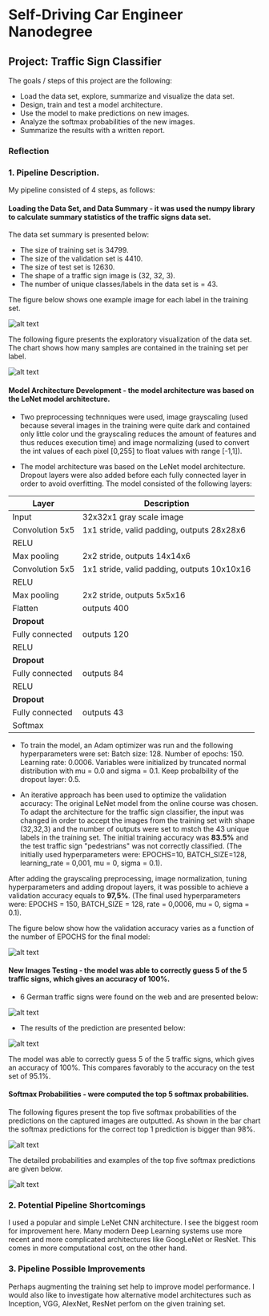 # Self-Driving Car Engineer Nanodegree

## Project: **Traffic Sign Classifier**

The goals / steps of this project are the following:

* Load the data set, explore, summarize and visualize the data set.
* Design, train and test a model architecture.
* Use the model to make predictions on new images.
* Analyze the softmax probabilities of the new images.
* Summarize the results with a written report.

[//]: # (Image References)

[bar_chart_training_set]: ./figures/bar_chart_training_set.png "Distribution of training samples per label"
[labels_with_examples]: ./figures/labels_with_examples.png "Labels and example images"
[grayscale]: ./figures/grayscale.jpg "Grayscaling"
[traffic_signs_orig]: ./figures/traffic_signs_orig.png "Traffic Signs"
[traffic_signs_prediction]: ./figures/traffic_signs_prediction.png "Traffic Signs Prediction"
[learning]: ./figures/learning.png "Validation Accuracy per Epoche"
[prediction_probabilities_with_examples]: ./figures/prediction_probabilities_with_examples.png "Traffic Sign Prediction with Examples"
[prediction_probabilities_with_barcharts]: ./figures/prediction_probabilities_with_barcharts.png "Traffic Sign Prediction with Bar Charts"
[model_architecture]: ./figures/model_architecture.png "Architecture of Model"

### Reflection

### 1. Pipeline Description.

My pipeline consisted of 4 steps, as follows:

#### Loading the Data Set, and Data Summary - it was used the numpy library to calculate summary statistics of the traffic signs data set.

The data set summary is presented below:

* The size of training set is  34799.
* The size of the validation set is  4410.
* The size of test set is  12630.
* The shape of a traffic sign image is  (32, 32, 3).
* The number of unique classes/labels in the data set is = 43.

The figure below shows one example image for each label in the training set.

![alt text][labels_with_examples]

The following figure presents the exploratory visualization of the data set. The chart shows how many samples are contained in the training set per label.

![alt text][bar_chart_training_set]

#### Model Architecture Development - the model architecture was based on the LeNet model architecture.

* Two preprocessing technniques were used, image grayscaling (used because several images in the training were quite dark and contained only little color und the grayscaling reduces the amount of features and thus reduces execution time) and image normalizing (used to convert the int values of each pixel [0,255] to float values with range [-1,1]).

* The model architecture was based on the LeNet model architecture. Dropout layers were also added before each fully connected layer in order to avoid overfitting. The model consisted of the following layers:

| Layer                  |                 Description                    |
|------------------------|------------------------------------------------|
| Input                  | 32x32x1 gray scale image                       |
| Convolution 5x5        | 1x1 stride, valid padding, outputs 28x28x6     |
| RELU                   |                                                |
| Max pooling            | 2x2 stride,  outputs 14x14x6                   |
| Convolution 5x5        | 1x1 stride, valid padding, outputs 10x10x16    |
| RELU                   |                                                |
| Max pooling            | 2x2 stride,  outputs 5x5x16                    |
| Flatten                | outputs 400                                    |
| **Dropout**            |                                                |
| Fully connected        | outputs 120                                    |
| RELU                   |                                                |
| **Dropout**            |                                                |
| Fully connected        | outputs 84                                     |
| RELU                   |                                                |
| **Dropout**            |                                                |
| Fully connected        | outputs 43                                     |
| Softmax                |                                                |

* To train the model, an Adam optimizer was run and the following hyperparameters were set:
Batch size: 128.
Number of epochs: 150.
Learning rate: 0.0006.
Variables were initialized by truncated normal distribution with mu = 0.0 and sigma = 0.1.
Keep probalbility of the dropout layer: 0.5.

* An iterative approach has been used to optimize the validation accuracy:
The original LeNet model from the online course was chosen. To adapt the architecture for the traffic sign classifier, the input was changed in order to accept the images from the training set with shape (32,32,3) and the number of outputs were set to mstch the 43 unique labels in the training set. The initial training accuracy was **83.5%** and the test traffic sign "pedestrians" was not correctly classified. (The initially used hyperparameters were: EPOCHS=10, BATCH_SIZE=128, learning_rate = 0,001, mu = 0, sigma = 0.1). 

After adding the grayscaling preprocessing, image normalization, tuning hyperparameters and adding dropout layers, it was possible to achieve a validation accuracy equals to **97,5%**. (The final used hyperparameters were: EPOCHS = 150, BATCH_SIZE = 128, rate = 0,0006, mu = 0, sigma = 0.1).

The figure below show how the validation accuracy varies as a function of the number of EPOCHS for the final model:
   
![alt text][Learning]

#### New Images Testing - the model was able to correctly guess 5 of the 5 traffic signs, which gives an accuracy of 100%.

* 6 German traffic signs were found on the web and are presented below:

![alt text][traffic_signs_orig]

* The results of the prediction are presented below:

![alt text][traffic_signs_prediction]

The model was able to correctly guess 5 of the 5 traffic signs, which gives an accuracy of 100%. This compares favorably to the accuracy on the test set of 95.1%.

#### Softmax Probabilities - were computed the top 5 softmax probabilities.

The following figures present the top five softmax probabilities of the predictions on the captured images are outputted. As shown in the bar chart the softmax predictions for the correct top 1 prediction is bigger than 98%. 

![alt text][prediction_probabilities_with_barcharts]

The detailed probabilities and examples of the top five softmax predictions are given below.

![alt text][prediction_probabilities_with_examples]


### 2. Potential Pipeline Shortcomings


I used a popular and simple LeNet CNN architecture. I see the biggest room for improvement here. Many modern Deep Learning systems use more recent and more complicated architectures like GoogLeNet or ResNet. This comes in more computational cost, on the other hand.


### 3. Pipeline Possible Improvements 

Perhaps augmenting the training set help to improve model performance. I would also like to investigate how alternative model architectures such as Inception, VGG, AlexNet, ResNet perfom on the given training set.
